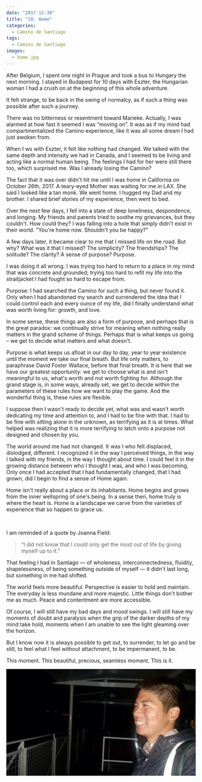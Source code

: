 ```yaml
---
date: "2017-12-30"
title: "18: Home"
categories:
  - Camino de Santiago
tags:
  - Camino de Santiago
images:
  - home.jpg
---
```


After Belgium, I spent one night in Prague and took a bus to Hungary the next morning. I stayed in Budapest for 10 days with Eszter, the Hungarian woman I had a crush on at the beginning of this whole adventure.

It felt strange, to be back in the swing of normalcy, as if such a thing was possible after such a journey.

There was no bitterness or resentment toward Marieke. Actually, I was alarmed at how fast it seemed I was “moving on”. It was as if my mind had compartmentalized the Camino experience, like it was all some dream I had just awoken from.

When I ws with Eszter, it felt like nothing had changed. We talked with the same depth and intensity we had in Canada, and I seemed to be living and acting like a normal human being. The feelings I had for her were still there too, which surprised me. Was I already losing the Camino?

The fact that it was over didn't hit me until I was home in California on October 26th, 2017. A teary-eyed Mother was waiting for me in LAX. She said I looked like a tan monk. We went home. I hugged my Dad and my brother. I shared brief stories of my experience, then went to bed.

Over the next few days, I fell into a state of deep loneliness, despondence, and longing. My friends and parents tried to soothe my grievances, but they couldn't. How could they? I was falling into a hole that simply didn't exist in their world. "You're home now. Shouldn't you be happy?"

A few days later, it became clear to me that I missed life on the road. But why? What was it that I missed? The simplicity? The friendships? The solitude? The clarity? A sense of purpose? Purpose.

I was doing it all wrong. I was trying too hard to return to a place in my mind that was concrete and grounded; trying too hard to refit my life into the straitjacket I had fought so hard to escape from.

Purpose: I had searched the Camino for such a thing, but never found it. Only when I had abandoned my search and surrendered the idea that I could control each and every ounce of my life, did I finally understand what was worth living for: growth, and love. 

In some sense, these things are also a form of purpose, and perhaps that is the great paradox: we continually strive for meaning when nothing really matters in the grand scheme of things. Perhaps that is what keeps us going – we get to decide what matters and what doesn't.

Purpose is what keeps us afloat in our day to day, year to year existence until the moment we take our final breath. But life only matters, to paraphrase David Foster Wallace, before that final breath. It is here that we have our greatest opportunity: we get to choose what is and isn't meaningful to us, what's worth and not worth fighting for. Although the grand stage is, in some ways, already set, we get to decide within the parameters of these rules how we want to play the game. And the wonderful thing is, these rules are flexible.

I suppose then I wasn't ready to decide yet, what was and wasn't worth dedicating my time and attention to, and I had to be fine with that. I had to be fine with sitting alone in the unknown, as terrifying as it is at times. What helped was realizing that it is more terrifying to latch onto a purpose not designed and chosen by you.

The world around me had not changed. It was I who felt displaced, dislodged, different. I recognized it in the way I perceived things, in the way I talked with my friends, in the way I thought about time. I could feel it in the growing distance between who I thought I was, and who I was becoming. Only once I had accepted that I had fundamentally changed, that I had grown, did I begin to find a sense of Home again.

Home isn't really about a place or its inhabitants. Home begins and grows from the inner wellspring of one's being. In a sense then, home truly is where the heart is. Home is a landscape we carve from the varieties of experience that so happen to grace us.

<br>

I am reminded of a quote by Joanna Field:

> “I did not know that I could only get the most out of life by giving myself up to it.”

That feeling I had in Santiago –– of wholeness, interconnectedness, fluidity, shapelessness, of being something outside of myself –– it didn't last long, but something in me had shifted.

The world feels more beautiful. Perspective is easier to hold and maintain. The everyday is less mundane and more majestic. Little things don't bother me as much. Peace and contentment are more accessible.

Of course, I will still have my bad days and mood swings. I will still have my moments of doubt and paralysis when the grip of the darker depths of my mind take hold, moments when I am unable to see the light gleaming over the horizon.

But I know now it is always possible to get out, to surrender, to let go and be still, to feel what I feel without attachment, to be impermanent, to be.

This moment. This beautiful, precious, seamless moment. This is it.

![](home.jpg)
